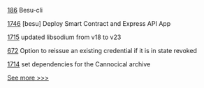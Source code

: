 
[186](https://github.com/hyperledger-labs/weaver-dlt-interoperability/pull/186) Besu-cli 

[1746](https://github.com/hyperledger-labs/blockchain-automation-framework/pull/1746) [besu] Deploy Smart Contract and Express API App

[1715](https://github.com/hyperledger/indy-node/pull/1715) updated libsodium from v18 to v23

[672](https://github.com/hyperledger-labs/business-partner-agent/pull/672) Option to reissue an existing credential if it is in state revoked

[1714](https://github.com/hyperledger/indy-node/pull/1714) set dependencies for the Cannocical archive


[See more >>>](https://start-here.hyperledger.org/pull-requests)
